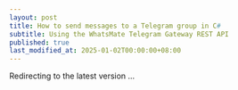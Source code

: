 ```yaml
---
layout: post
title: How to send messages to a Telegram group in C#
subtitle: Using the WhatsMate Telegram Gateway REST API
published: true
last_modified_at: 2025-01-02T00:00:00+08:00
---
```



<script>
    function pageRedirect() {
        window.location.replace("/2022-06-23-send-telegram-group-message-csharp/");
    }      
    setTimeout("pageRedirect()", 1000);
</script>

Redirecting to the latest version ...

